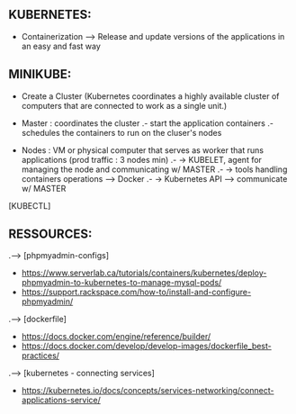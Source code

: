 KUBERNETES:
-----------

- Containerization --> Release and update versions of the applications in an easy and fast way

MINIKUBE:
---------

- Create a Cluster (Kubernetes coordinates a highly available cluster of computers that are connected to work as a single unit.)

- Master : coordinates the cluster
    .- start the application containers
    .- schedules the containers to run on the cluser's nodes


- Nodes : VM or physical computer that serves as worker that runs applications (prod traffic : 3 nodes min)
    .- -> KUBELET, agent for managing the node and communicating w/ MASTER
    .- -> tools handling containers operations --> Docker
    .- -> Kubernetes API --> communicate w/ MASTER

[KUBECTL]

RESSOURCES:
-----------

.--> [phpmyadmin-configs]
- https://www.serverlab.ca/tutorials/containers/kubernetes/deploy-phpmyadmin-to-kubernetes-to-manage-mysql-pods/
- https://support.rackspace.com/how-to/install-and-configure-phpmyadmin/

.--> [dockerfile]
- https://docs.docker.com/engine/reference/builder/
- https://docs.docker.com/develop/develop-images/dockerfile_best-practices/

.--> [kubernetes - connecting services]
- https://kubernetes.io/docs/concepts/services-networking/connect-applications-service/
